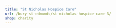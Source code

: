```yaml
---
title: "St Nicholas Hospice Care"
url: /bury-st-edmunds/st-nicholas-hospice-care-3/
shop: charity
---
```

